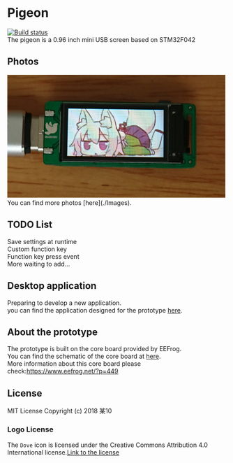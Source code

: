 # Pigeon
[![Build status](https://ci.appveyor.com/api/projects/status/dknss50comsbu9fj?svg=true)](https://ci.appveyor.com/project/mo10/stm32-mini-lcd)  
The pigeon is a 0.96 inch mini USB screen based on STM32F042

## Photos
<img src="./Images/DSC_0630.JPG" width="500" />
You can find more photos [here](./Images).

## TODO List
Save settings at runtime  
Custom function key  
Function key press event  
More waiting to add...

## Desktop application
Preparing to develop a new application.  
you can find the application designed for the prototype [here](https://github.com/mo10/Mini-LCD-Controller).

## About the prototype
The prototype is built on the core board provided by EEFrog.  
You can find the schematic of the core board at [here](./Hardware/prototype/stm32f042_Mini_Sch.pdf).  
More information about this core board please check:https://www.eefrog.net/?p=449

## License
MIT License Copyright (c) 2018 某10  

### Logo License
The `Dove` icon is licensed under the Creative Commons Attribution 4.0 International license.[Link to the license](https://fontawesome.com/license)